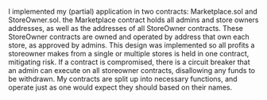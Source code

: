 I implemented my (partial) application in two contracts: Marketplace.sol and StoreOwner.sol. the Marketplace contract holds all admins and store owners addresses, as well as the addresses of all StoreOwner contracts.
These StoreOwner contracts are owned and operated by address that own each store, as approved by admins.
This design was implemented so all profits a storeowner makes from a single or multiple stores is held in one contract, mitigating risk. 
If a contract is compromised, there is a circuit breaker that an admin can execute on all storeowner contracts, disallowing any funds to be withdrawn. 
My contracts are split up into necessary functions, and operate just as one would expect they should based on their names.
